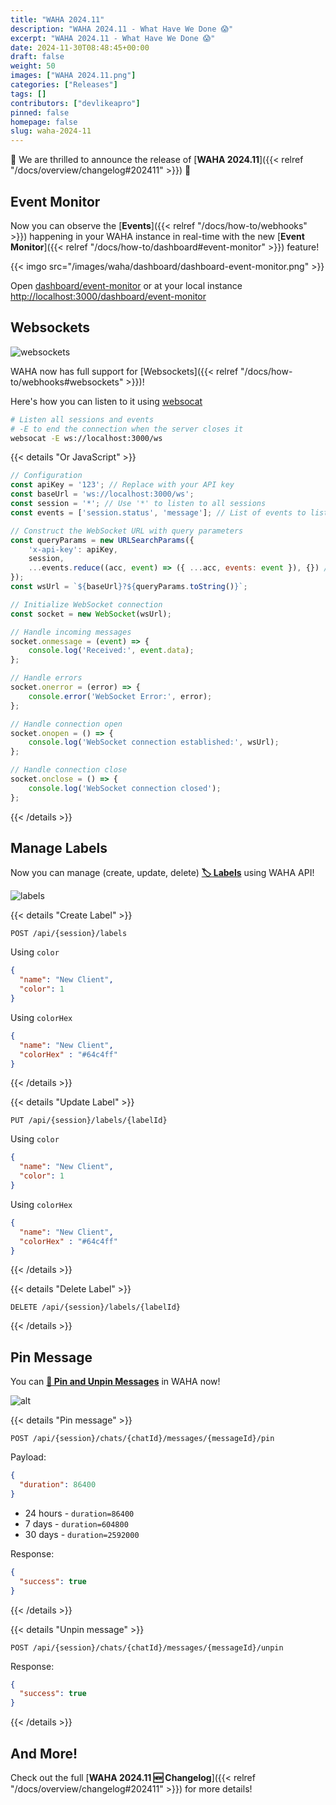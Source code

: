 ```yaml
---
title: "WAHA 2024.11"
description: "WAHA 2024.11 - What Have We Done 😱"
excerpt: "WAHA 2024.11 - What Have We Done 😱"
date: 2024-11-30T08:48:45+00:00
draft: false
weight: 50
images: ["WAHA 2024.11.png"]
categories: ["Releases"]
tags: []
contributors: ["devlikeapro"]
pinned: false
homepage: false
slug: waha-2024-11
---
```


🎉 We are thrilled to announce the release of [**WAHA 2024.11**]({{< relref "/docs/overview/changelog#202411" >}}) 🎉 

## Event Monitor

Now you can observe the 
[**Events**]({{< relref "/docs/how-to/webhooks" >}})
happening in your WAHA instance in real-time with the new 
[**Event Monitor**]({{< relref "/docs/how-to/dashboard#event-monitor" >}})
feature!

{{< imgo src="/images/waha/dashboard/dashboard-event-monitor.png" >}}

Open
[dashboard/event-monitor](/dashboard/event-monitor) or at your local instance
[http://localhost:3000/dashboard/event-monitor](http://localhost:3000/dashboard/event-monitor)


## Websockets

![websockets](websockets.png)

WAHA now has full support for [Websockets]({{< relref "/docs/how-to/webhooks#websockets" >}})!

Here's how you can listen to it using [websocat](https://github.com/vi/websocat?tab=readme-ov-file#installation)

```bash
# Listen all sessions and events
# -E to end the connection when the server closes it
websocat -E ws://localhost:3000/ws
```

{{< details "Or JavaScript" >}}
```js
// Configuration
const apiKey = '123'; // Replace with your API key
const baseUrl = 'ws://localhost:3000/ws';
const session = '*'; // Use '*' to listen to all sessions
const events = ['session.status', 'message']; // List of events to listen to

// Construct the WebSocket URL with query parameters
const queryParams = new URLSearchParams({
    'x-api-key': apiKey,
    session,
    ...events.reduce((acc, event) => ({ ...acc, events: event }), {}) // Add multiple 'events' params
});
const wsUrl = `${baseUrl}?${queryParams.toString()}`;

// Initialize WebSocket connection
const socket = new WebSocket(wsUrl);

// Handle incoming messages
socket.onmessage = (event) => {
    console.log('Received:', event.data);
};

// Handle errors
socket.onerror = (error) => {
    console.error('WebSocket Error:', error);
};

// Handle connection open
socket.onopen = () => {
    console.log('WebSocket connection established:', wsUrl);
};

// Handle connection close
socket.onclose = () => {
    console.log('WebSocket connection closed');
};
```
{{< /details >}}


## Manage Labels

Now you can manage (create, update, delete) [**🏷️ Labels**](/docs/how-to/labels) using WAHA API!

![labels](whatsapp-labels.png)

{{< details "Create Label" >}}

```http request
POST /api/{session}/labels
```

Using `color`
```json
{
  "name": "New Client",
  "color": 1
}
```

Using `colorHex`
```json
{
  "name": "New Client",
  "colorHex" : "#64c4ff"
}
```

{{< /details >}}

{{< details "Update Label" >}}

```http request
PUT /api/{session}/labels/{labelId}
```

Using `color`
```json
{
  "name": "New Client",
  "color": 1
}
```

Using `colorHex`
```json
{
  "name": "New Client",
  "colorHex" : "#64c4ff"
}
```
    
{{< /details >}}

{{< details "Delete Label" >}}

```http request
DELETE /api/{session}/labels/{labelId}
```

{{< /details >}}

## Pin Message

You can [**💬 Pin and Unpin Messages**](/docs/how-to/chats#pin-message) in WAHA now!

![alt](whatsapp-pin-message.png)

{{< details "Pin message" >}}

```http request
POST /api/{session}/chats/{chatId}/messages/{messageId}/pin
```

Payload:
```json
{
  "duration": 86400
}
```

- 24 hours - `duration=86400`
- 7 days - `duration=604800`
- 30 days - `duration=2592000`

Response:
```json
{
  "success": true
}
```


{{< /details >}}

{{< details "Unpin message" >}}

```http request
POST /api/{session}/chats/{chatId}/messages/{messageId}/unpin
```

Response:
```json
{
  "success": true
}
```
{{< /details >}}

## And More!
Check out the full [**WAHA 2024.11 🆕 Changelog**]({{< relref "/docs/overview/changelog#202411" >}}) for more details!